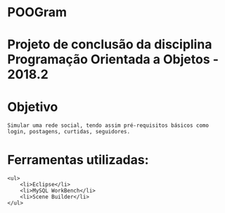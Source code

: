 # POOGram
# Projeto de conclusão da disciplina Programação Orientada a Objetos - 2018.2
 # Objetivo
    Simular uma rede social, tendo assim pré-requisitos básicos como login, postagens, curtidas, seguidores.

 # Ferramentas utilizadas:
 	<ul>
 		<li>Eclipse</li>
 		<li>MySQL WorkBench</li>
 		<li>Scene Builder</li>
 	</ul>
